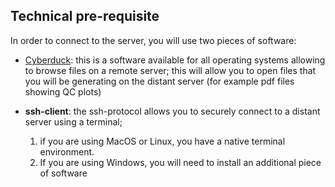 ## Technical pre-requisite

In order to connect to the server, you will use two pieces of software:

* [Cyberduck](https://cyberduck.io/): this is a software available for all operating systems allowing to browse files on a remote server; this will allow you to open files that you will be generating on the distant server (for example pdf files showing QC plots)
* **ssh-client**: the ssh-protocol allows you to securely connect to a distant server using a terminal; 

    1. if you are using MacOS or Linux, you have a native terminal environment. 
    2. If you are using Windows, you will need to install an additional piece of software

